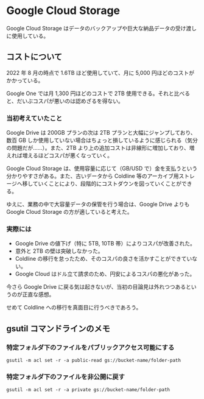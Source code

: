 # Google Cloud Storage

Google Cloud Storage はデータのバックアップや巨大な納品データの受け渡しに使用している。

## コストについて

2022 年 8 月の時点で 1.6TB ほど使用していて、月に 5,000 円ほどのコストがかかっている。

Google One では月 1,300 円ほどのコストで 2TB 使用できる。それと比べると、だいぶコスパが悪いのは認めざるを得ない。

### 当初考えていたこと

Google Drive は 200GB プランの次は 2TB プランと大幅にジャンプしており、数百 GB しか使用していない場合はちょっと損しているように感じられる（気分の問題だが……）。また、2TB より上の追加コストは非線形に増加しており、増えれば増えるほどコスパが悪くなっていく。

Google Cloud Storage は、使用容量に応じて（GB/USD で）金を支払うという分かりやすさがある。また、古いデータから Coldline 等のアーカイブ用ストレージへ移していくことにより、段階的にコストダウンを図っていくことができる。

ゆえに、業務の中で大容量データの保管を行う場合は、Google Drive よりも Google Cloud Storage の方が適していると考えた。

### 実際には

- Google Drive の値下げ（特に 5TB, 10TB 帯）によりコスパが改善された。
- 意外と 2TB の壁は突破しなかった。
- Coldline の移行を怠ったため、そのコスパの良さを活かすことができていない。
- Google Cloud はドル立て請求のため、円安によるコスパの悪化があった。

今さら Google Drive に戻る気は起きないが、当初の目論見は外れつつあるというのが正直な感想。

せめて Coldline への移行を真面目に行うべきであろう。

## gsutil コマンドラインのメモ

### 特定フォルダ下のファイルをパブリックアクセス可能にする

`gsutil -m acl set -r -a public-read gs://bucket-name/folder-path`

### 特定フォルダ下のファイルを非公開に戻す

`gsutil -m acl set -r -a private gs://bucket-name/folder-path`
